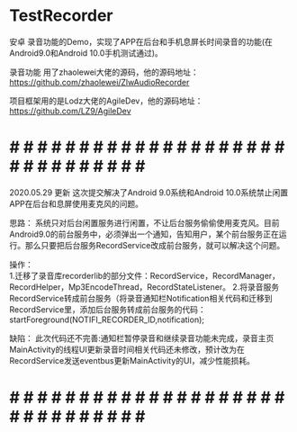 # TestRecorder

安卓 录音功能的Demo，实现了APP在后台和手机息屏长时间录音的功能(在Android9.0和Android 10.0手机测试通过)。

录音功能 用了zhaolewei大佬的源码，他的源码地址：https://github.com/zhaolewei/ZlwAudioRecorder

项目框架用的是Lodz大佬的AgileDev，他的源码地址：https://github.com/LZ9/AgileDev


# # # # # # # # # # # # # # # # # # # # # # # # # # # # # # # # 
2020.05.29 更新
这次提交解决了Android 9.0系统和Android 10.0系统禁止闲置APP在后台和息屏使用麦克风的问题。

思路：
系统只对后台闲置服务进行闲置，不让后台服务偷偷使用麦克风。目前Android9.0的前台服务中，必须弹出一个通知，告知用户，某个前台服务正在运行。那么只要把后台服务RecordService改成前台服务，就可以解决这个问题。

操作：        
1.迁移了录音库recorderlib的部分文件：RecordService，RecordManager，RecordHelper，Mp3EncodeThread，RecordStateListener。
2.将录音服务RecordService转成前台服务（将录音通知栏Notification相关代码和迁移到RecordService里，添加后台服务转成前台服务的代码：startForeground(NOTIFI_RECORDER_ID,notification);

缺陷： 
此次代码还不完善:通知栏暂停录音和继续录音功能未完成，录音主页MainActivity的线程UI更新录音时间相关代码还未修改，预计改为在RecordService发送eventbus更新MainActivity的UI，减少性能损耗。
# # # # # # # # # # # # # # # # # # # # # # # # # # # # # # # # 
